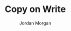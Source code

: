 ---
layout: post
tags: ["Foundation"]
title: "Copy on Write"
author: Jordan Morgan
description: "Yet again, Foundation dishes out free optimizations without us having to lift a finger. Let's see how collections became a bit smarter."
image: /assets/images/logo.png
---